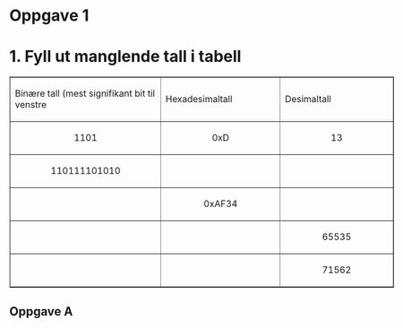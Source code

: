 # Oppgave 1

<h1><strong>1. Fyll ut manglende tall i tabell</strong></h1>
<table style="width: 687px;" border="1">
<tbody>
<tr>
<td style="width: 265px;">
<p>Binære tall (mest signifikant bit til venstre</p>
</td>
<td style="width: 204px;">
<p>Hexadesimaltall</p>
</td>
<td style="width: 195px;">
<p>Desimaltall</p>
</td>
</tr>
<tr>
<td style="width: 265px; text-align: center;">
<p>1101</p>
</td>
<td style="width: 204px; text-align: center;">
<p>0xD</p>
</td>
<td style="width: 195px; text-align: center;">
<p>13</p>
</td>
</tr>
<tr>
<td style="width: 265px; text-align: center;">
<p>110111101010</p>
</td>
<td style="width: 204px; text-align: center;">
<p> </p>
</td>
<td style="width: 195px; text-align: center;">
<p> </p>
</td>
</tr>
<tr>
<td style="width: 265px; text-align: center;">
<p> </p>
</td>
<td style="width: 204px; text-align: center;">
<p>0xAF34</p>
</td>
<td style="width: 195px; text-align: center;">
<p> </p>
</td>
</tr>
<tr>
<td style="width: 265px; text-align: center;">
<p> </p>
</td>
<td style="width: 204px; text-align: center;">
<p> </p>
</td>
<td style="width: 195px; text-align: center;">
<p>65535</p>
</td>
</tr>
<tr>
<td style="width: 265px; text-align: center;">
<p> </p>
</td>
<td style="width: 204px; text-align: center;">
<p> </p>
</td>
<td style="width: 195px; text-align: center;">
<p>71562</p>
</td>
</tr>
</tbody>
</table>


## Oppgave A
